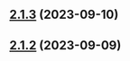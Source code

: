 

## [2.1.3](https://github.com/michalsvorc/ts-nodejs-template/compare/v2.1.2...v2.1.3) (2023-09-10)

## [2.1.2](https://github.com/michalsvorc/ts-nodejs-template/compare/v2.1.1...v2.1.2) (2023-09-09)